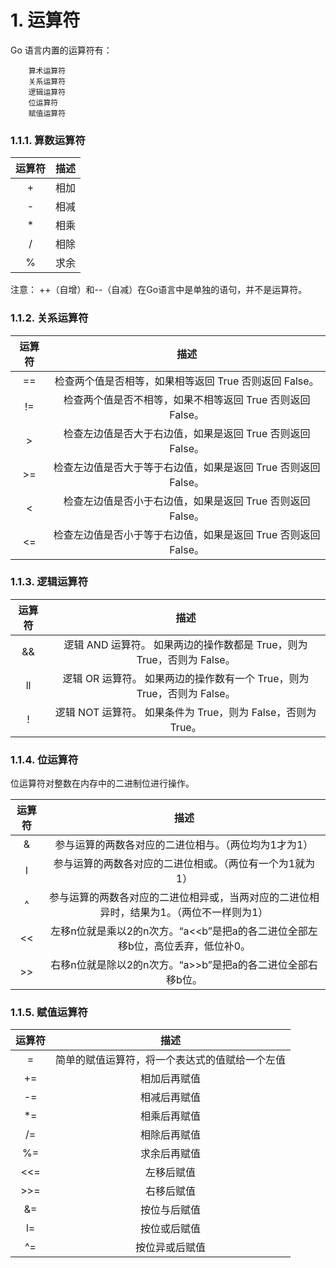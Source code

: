 # 1. 运算符

Go 语言内置的运算符有：

```
    算术运算符
    关系运算符
    逻辑运算符
    位运算符
    赋值运算符
```

### 1.1.1. 算数运算符

| 运算符 | 描述 |
| :----: | :--: |
|   +    | 相加 |
|   -    | 相减 |
|   *    | 相乘 |
|   /    | 相除 |
|   %    | 求余 |

注意： ++（自增）和--（自减）在Go语言中是单独的语句，并不是运算符。

### 1.1.2. 关系运算符

| 运算符 |                             描述                             |
| :----: | :----------------------------------------------------------: |
|   ==   |    检查两个值是否相等，如果相等返回 True 否则返回 False。    |
|   !=   |  检查两个值是否不相等，如果不相等返回 True 否则返回 False。  |
|   >    |  检查左边值是否大于右边值，如果是返回 True 否则返回 False。  |
|   >=   | 检查左边值是否大于等于右边值，如果是返回 True 否则返回 False。 |
|   <    |  检查左边值是否小于右边值，如果是返回 True 否则返回 False。  |
|   <=   | 检查左边值是否小于等于右边值，如果是返回 True 否则返回 False。 |

### 1.1.3. 逻辑运算符

| 运算符 |                             描述                             |
| :----: | :----------------------------------------------------------: |
|   &&   | 逻辑 AND 运算符。 如果两边的操作数都是 True，则为 True，否则为 False。 |
|   ll   | 逻辑 OR 运算符。 如果两边的操作数有一个 True，则为 True，否则为 False。 |
|   !    | 逻辑 NOT 运算符。 如果条件为 True，则为 False，否则为 True。 |

### 1.1.4. 位运算符

位运算符对整数在内存中的二进制位进行操作。

| 运算符 |                             描述                             |
| :----: | :----------------------------------------------------------: |
|   &    |     参与运算的两数各对应的二进位相与。（两位均为1才为1）     |
|   l    |   参与运算的两数各对应的二进位相或。（两位有一个为1就为1）   |
|   ^    | 参与运算的两数各对应的二进位相异或，当两对应的二进位相异时，结果为1。（两位不一样则为1） |
|   <<   | 左移n位就是乘以2的n次方。“a<<b”是把a的各二进位全部左移b位，高位丢弃，低位补0。 |
|   >>   | 右移n位就是除以2的n次方。“a>>b”是把a的各二进位全部右移b位。  |

### 1.1.5. 赋值运算符

| 运算符 |                      描述                      |
| :----: | :--------------------------------------------: |
|   =    | 简单的赋值运算符，将一个表达式的值赋给一个左值 |
|   +=   |                  相加后再赋值                  |
|   -=   |                  相减后再赋值                  |
|   *=   |                  相乘后再赋值                  |
|   /=   |                  相除后再赋值                  |
|   %=   |                  求余后再赋值                  |
|  <<=   |                   左移后赋值                   |
|  >>=   |                   右移后赋值                   |
|   &=   |                  按位与后赋值                  |
|   l=   |                  按位或后赋值                  |
|   ^=   |                 按位异或后赋值                 |